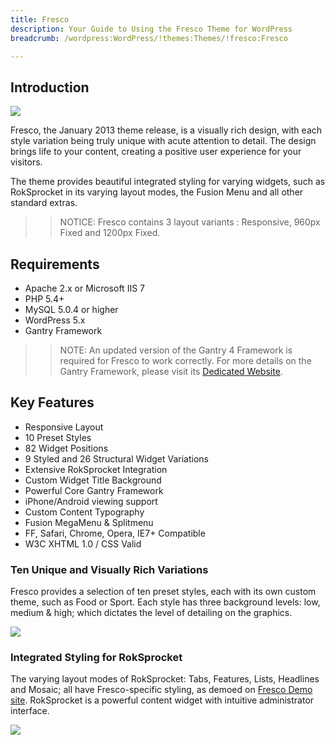 ```yaml
---
title: Fresco
description: Your Guide to Using the Fresco Theme for WordPress
breadcrumb: /wordpress:WordPress/!themes:Themes/!fresco:Fresco

---
```


Introduction
-----

![][fresco]

Fresco, the January 2013 theme release, is a visually rich design, with each style variation being truly unique with acute attention to detail. The design brings life to your content, creating a positive user experience for your visitors.

The theme provides beautiful integrated styling for varying widgets, such as RokSprocket in its varying layout modes, the Fusion Menu and all other standard extras.

>> NOTICE: Fresco contains 3 layout variants : Responsive, 960px Fixed and 1200px Fixed.

Requirements
-----

* Apache 2.x or Microsoft IIS 7
* PHP 5.4+
* MySQL 5.0.4 or higher
* WordPress 5.x
* Gantry Framework

>> NOTE: An updated version of the Gantry 4 Framework is required for Fresco to work correctly. For more details on the Gantry Framework, please visit its [Dedicated Website][gantry].

Key Features
-----

* Responsive Layout
* 10 Preset Styles
* 82 Widget Positions
* 9 Styled and 26 Structural Widget Variations
* Extensive RokSprocket Integration
* Custom Widget Title Background
* Powerful Core Gantry Framework
* iPhone/Android viewing support
* Custom Content Typography
* Fusion MegaMenu & Splitmenu
* FF, Safari, Chrome, Opera, IE7+ Compatible
* W3C XHTML 1.0 / CSS Valid

### Ten Unique and Visually Rich Variations

Fresco provides a selection of ten preset styles, each with its own custom theme, such as Food or Sport. Each style has three background levels: low, medium & high; which dictates the level of detailing on the graphics.

![][bg_level]

### Integrated Styling for RokSprocket

The varying layout modes of RokSprocket: Tabs, Features, Lists, Headlines and Mosaic; all have Fresco-specific styling, as demoed on [Fresco Demo site][demosite]. RokSprocket is a powerful content widget with intuitive administrator interface.

![][roksprocket1]

[gantry]: http://gantry.org/
[gantry_install]: ../../start/gantry.md
[fresco]: assets/fresco2.jpeg
[responsive]: assets/responsive.jpg
[roksprocket1]: assets/roksprocket_1.jpg
[bg_level]: assets/bg_level.jpg
[gantry4]: assets/gantry4.jpg
[bootstrap]: http://twitter.github.com/bootstrap/
[demosite]: http://demo.rockettheme.com/wordpress-themes/?theme=fresco